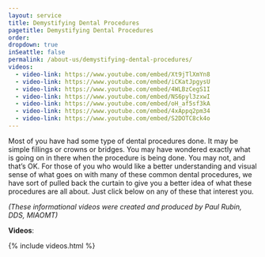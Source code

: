 ```yaml
---
layout: service
title: Demystifying Dental Procedures 
pagetitle: Demystifying Dental Procedures
order:
dropdown: true
inSeattle: false
permalink: /about-us/demystifying-dental-procedures/
videos:
  - video-link: https://www.youtube.com/embed/Xt9jTlXmYn8
  - video-link: https://www.youtube.com/embed/iCKatJpgysU
  - video-link: https://www.youtube.com/embed/4WLBzCegS1I
  - video-link: https://www.youtube.com/embed/NS6pyl3zxwI
  - video-link: https://www.youtube.com/embed/oH_af5sf3kA
  - video-link: https://www.youtube.com/embed/4xAppq2pm34
  - video-link: https://www.youtube.com/embed/S2DOTC8ck4o
---
```


Most of you have had some type of dental procedures done. It may be simple fillings or crowns or bridges. You may have wondered exactly what is going on in there when the procedure is being done. You may not, and that’s OK. For those of you who would like a better understanding and visual sense of what goes on with many of these common dental procedures, we have sort of pulled back the curtain to give you a better idea of what these procedures are all about. Just click below on any of these that interest you.

_(These informational videos were created and produced by Paul Rubin, DDS, MIAOMT)_


__Videos__:

{% include videos.html %}